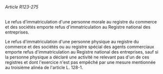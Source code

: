 ###### Article R123-275

Le refus d'immatriculation d'une personne morale au registre du commerce et des sociétés emporte refus d'immatriculation au Registre national des entreprises.

Le refus d'immatriculation d'une personne physique au registre du commerce et des sociétés ou au registre spécial des agents commerciaux emporte refus d'immatriculation au Registre national des entreprises, sauf si la personne physique a déclaré une activité ne relevant pas d'un de ces registres et dont l'exercice n'est pas empêché par une mesure mentionnée au troisième alinéa de l'article L. 128-1.

